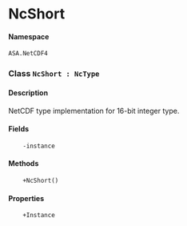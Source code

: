 # NcShort

#### Namespace
`ASA.NetCDF4`

### Class `NcShort : NcType`

#### Description
NetCDF type implementation for 16-bit integer type.

#### Fields
        -instance
#### Methods
        +NcShort()
#### Properties
        +Instance

